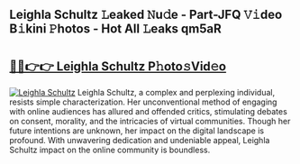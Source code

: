 ## Leighla Schultz 𝙻eaked 𝙽u𝚍e - Part-JFQ 𝚅𝚒deo B𝚒kini 𝙿hotos - Hot All 𝙻eaks qm5aR

# <h2><a href="http://ld3l6mk.urlbe.top/?page=Leighla+Schultz">🔗🔗👉👉 Leighla Schultz P𝚑oto𝚜Vid𝚎o</a></h2>

[![Leighla Schultz](https://i.imgur.com/eBuTRDB.gif)](http://ld3l6mk.urlbe.top/?page=Leighla+Schultz)
Leighla Schultz, a complex and perplexing individual, resists simple characterization. Her unconventional method of engaging with online audiences has allured and offended critics, stimulating debates on consent, morality, and the intricacies of virtual communities. Though her future intentions are unknown, her impact on the digital landscape is profound. With unwavering dedication and undeniable appeal, Leighla Schultz impact on the online community is boundless.

